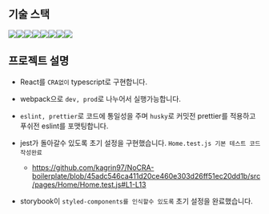 ## 기술 스택

<div style='display:flex'> 
  <img src="https://img.shields.io/badge/React-61DAFB.svg?style=for-the-badge&logo=React&logoColor=black" />
  <img src="https://img.shields.io/badge/TypeScript-3178C6.svg?style=for-the-badge&logo=TypeScript&logoColor=white" />
  <img src="https://img.shields.io/badge/ESLint-4B32C3.svg?style=for-the-badge&logo=ESLint&logoColor=white" />
  <img src="https://img.shields.io/badge/Prettier-F7B93E.svg?style=for-the-badge&logo=Prettier&logoColor=black" />
  <img src="https://img.shields.io/badge/Jest-C21325.svg?style=for-the-badge&logo=Jest&logoColor=white" />
  <img src="https://img.shields.io/badge/RTL-E9113B.svg?style=for-the-badge&logo=RTL&logoColor=white" />
  <img src="https://img.shields.io/badge/Storybook-FF4785.svg?style=for-the-badge&logo=Storybook&logoColor=white" />
  <img src="https://img.shields.io/badge/styledcomponents-DB7093.svg?style=for-the-badge&logo=styled-components&logoColor=white" />
</div>

## 프로젝트 설명

- React를 `CRA없이` typescript로 구현합니다. 

- webpack으로 `dev, prod`로 나누어서 실행가능합니다.

- `eslint, prettier`로 코드에 통일성을 주며 `husky`로 커밋전 prettier를 적용하고 푸쉬전 eslint를 포맷팅합니다.

- jest가 돌아갈수 있도록 초기 설정을 구현했습니다. `Home.test.js 기본 테스트 코드 작성완료`
  - https://github.com/kagrin97/NoCRA-boilerplate/blob/45adc546ca411d20ce460e303d26ff51ec20dd1b/src/pages/Home/Home.test.js#L1-L13
  
- storybook이 `styled-components를 인식할수 있도록` 초기 설정을 완료했습니다.
